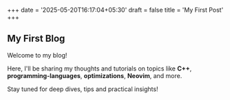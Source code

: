 +++
date = '2025-05-20T16:17:04+05:30'
draft = false
title = 'My First Post'
+++

## My First Blog

Welcome to my blog!

Here, I'll be sharing my thoughts and tutorials on topics like **C++**, **programming-languages**, **optimizations**, **Neovim**, and more.

Stay tuned for deep dives, tips and practical insights!
